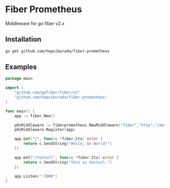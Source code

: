 # Fiber Prometheus
Middleware for go fiber v2.x

## Installation
```bash
go get github.com/hepsiburada/fiber-prometheus
```

## Examples

```go
package main

import (
	"github.com/gofiber/fiber/v2"
	"github.com/hepsiburada/fiber-prometheus"
)

func main() {
	app := fiber.New()

	p8sMiddleware := fiberprometheus.NewMiddleware("fiber","http","/metrics")
	p8sMiddleware.Register(app)

	app.Get("/", func(c *fiber.Ctx) error {
		return c.SendString("Hello, Go World!")
	})

	app.Get("/testurl", func(c *fiber.Ctx) error {
		return c.SendString("this is testurl.")
	})

	app.Listen(":7000")
}
```